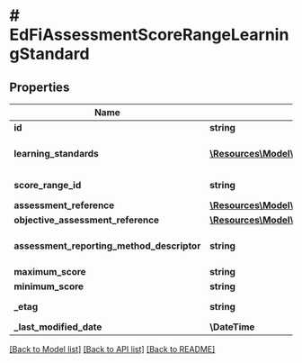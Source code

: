 # # EdFiAssessmentScoreRangeLearningStandard

## Properties

Name | Type | Description | Notes
------------ | ------------- | ------------- | -------------
**id** | **string** |  | [optional]
**learning_standards** | [**\Resources\Model\EdFiAssessmentScoreRangeLearningStandardLearningStandard[]**](EdFiAssessmentScoreRangeLearningStandardLearningStandard.md) | An unordered collection of assessmentScoreRangeLearningStandardLearningStandards. Learning standard associated with the score range. |
**score_range_id** | **string** | A unique number or alphanumeric code assigned to the score range associated with one or more learning standards. |
**assessment_reference** | [**\Resources\Model\EdFiAssessmentReference**](EdFiAssessmentReference.md) |  |
**objective_assessment_reference** | [**\Resources\Model\EdFiObjectiveAssessmentReference**](EdFiObjectiveAssessmentReference.md) |  | [optional]
**assessment_reporting_method_descriptor** | **string** | The assessment reporting method defined (e.g., scale score, RIT scale score) associated with the referenced learning standard(s). | [optional]
**maximum_score** | **string** | The maximum score in the score range. |
**minimum_score** | **string** | The minimum score in the score range. |
**_etag** | **string** | A unique system-generated value that identifies the version of the resource. | [optional]
**_last_modified_date** | **\DateTime** | The date and time the resource was last modified. | [optional]

[[Back to Model list]](../../README.md#models) [[Back to API list]](../../README.md#endpoints) [[Back to README]](../../README.md)
